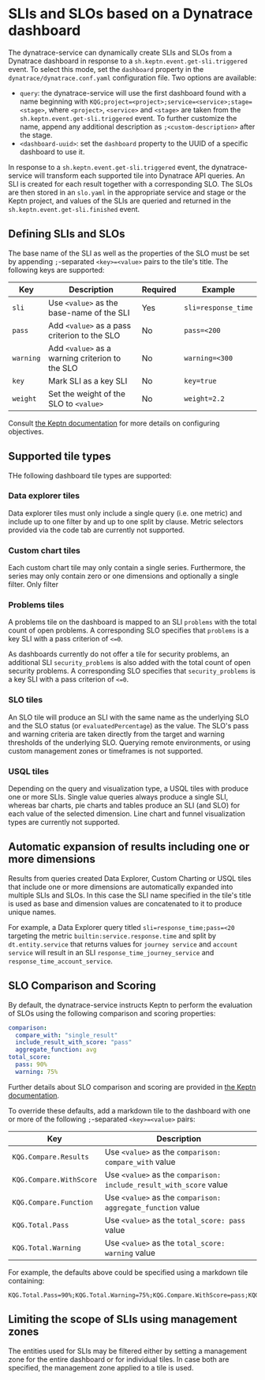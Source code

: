# SLIs and SLOs based on a Dynatrace dashboard

The dynatrace-service can dynamically create SLIs and SLOs from a Dynatrace dashboard in response to a `sh.keptn.event.get-sli.triggered` event. To select this mode, set the `dashboard` property in the `dynatrace/dynatrace.conf.yaml` configuration file. Two options are available:

- `query`: the dynatrace-service will use the first dashboard found with a name beginning with `KQG;project=<project>;service=<service>;stage=<stage>`, where `<project>`, `<service>` and `<stage>` are taken from the `sh.keptn.event.get-sli.triggered` event. To further customize the name, append any additional description as `;<custom-description>` after the stage.
- `<dashboard-uuid>`: set the `dashboard` property to the UUID of a specific dashboard to use it.

In response to  a `sh.keptn.event.get-sli.triggered` event, the dynatrace-service will transform each supported tile into Dynatrace API queries. An SLI is created for each result together with a corresponding SLO. The SLOs are then stored in an `slo.yaml` in the appropriate service and stage or the Keptn project, and values of the SLIs are queried and returned in the `sh.keptn.event.get-sli.finished` event.


## Defining SLIs and SLOs

The base name of the SLI as well as the properties of the SLO must be set by appending `;`-separated `<key>=<value>` pairs to the tile's title. The following keys are supported:

| Key | Description | Required | Example |
|---|---|---|---|
| `sli` | Use `<value>` as the base-name of the SLI | Yes | `sli=response_time` |
| `pass` | Add `<value>` as a pass criterion to the SLO | No | `pass=<200` |
| `warning` | Add `<value>` as a warning criterion to the SLO | No | `warning=<300` |
| `key` | Mark SLI as a key SLI | No | `key=true` |
| `weight` | Set the weight of the SLO to `<value>` | No | `weight=2.2` |

Consult [the Keptn documentation](https://keptn.sh/docs/0.11.x/quality_gates/slo/#objectives) for more details on configuring objectives.


## Supported tile types

THe following dashboard tile types are supported:


### Data explorer tiles

Data explorer tiles must only include a single query (i.e. one metric) and include up to one filter by and up to one split by clause. Metric selectors provided via the code tab are currently not supported.


### Custom chart tiles

Each custom chart tile may only contain a single series. Furthermore, the series may only contain zero or one dimensions and optionally a single filter. Only filter


### Problems tiles

A problems tile on the dashboard is mapped to an SLI `problems` with the total count of open problems. A corresponding SLO specifies that `problems` is a key SLI with a pass criterion of `<=0`.

As dashboards currently do not offer a tile for security problems, an additional SLI `security_problems` is also added with the total count of open security problems. A corresponding SLO specifies that `security_problems` is a key SLI with a pass criterion of `<=0`.


### SLO tiles

An SLO tile will produce an SLI with the same name as the underlying SLO and the SLO status (or `evaluatedPercentage`) as the value. The SLO's pass and warning criteria are taken directly from the target and warning thresholds of the underlying SLO. Querying remote environments, or using custom management zones or timeframes is not supported.    


### USQL tiles

Depending on the query and visualization type, a USQL tiles with produce one or more SLIs. Single value queries always produce a single SLI, whereas bar charts, pie charts and tables produce an SLI (and SLO) for each value of the selected dimension. Line chart and funnel visualization types are currently not supported.


## Automatic expansion of results including one or more dimensions

Results from queries created Data Explorer, Custom Charting or USQL tiles that include one or more dimensions are automatically expanded into multiple SLIs and SLOs. In this case the SLI name specified in the tile's title is used as base and dimension values are concatenated to it to produce unique names.

For example, a Data Explorer query titled `sli=response_time;pass=<20` targeting the metric `builtin:service.response.time` and split by `dt.entity.service` that returns values for `journey service` and `account service` will result in an SLI `response_time_journey_service` and `response_time_account_service`.


## SLO Comparison and Scoring

By default, the dynatrace-service instructs Keptn to perform the evaluation of SLOs using the following comparison and scoring properties:

```yaml
comparison:
  compare_with: "single_result"
  include_result_with_score: "pass"
  aggregate_function: avg
total_score:
  pass: 90%
  warning: 75%
```

Further details about SLO comparison and scoring are provided in [the Keptn documentation](https://keptn.sh/docs/0.11.x/quality_gates/slo/).

To override these defaults, add a markdown tile to the dashboard with one or more of the following `;`-separated `<key>=<value>` pairs:

| Key | Description |
|---|---|
|`KQG.Compare.Results` | Use `<value>` as the `comparison: compare_with` value |
|`KQG.Compare.WithScore` | Use `<value>` as the `comparison: include_result_with_score` value |
|`KQG.Compare.Function` | Use `<value>` as the `comparison: aggregate_function` value |
|`KQG.Total.Pass` | Use `<value>` as the `total_score: pass` value |
|`KQG.Total.Warning` | Use `<value>` as the `total_score: warning` value |

For example, the defaults above could be specified using a markdown tile containing:

```
KQG.Total.Pass=90%;KQG.Total.Warning=75%;KQG.Compare.WithScore=pass;KQG.Compare.Results=1;KQG.Compare.Function=avg
```


## Limiting the scope of SLIs using management zones

The entities used for SLIs may be filtered either by setting a management zone for the entire dashboard or for individual tiles. In case both are specified, the management zone applied to a tile is used.
